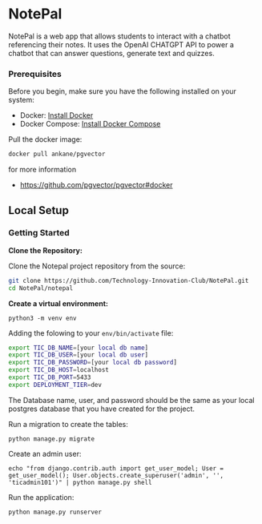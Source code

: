 # NotePal
NotePal is a web app that allows students to interact with a chatbot referencing their notes. It uses the OpenAI CHATGPT API to power a chatbot that can answer questions, generate text and quizzes.
### Prerequisites

Before you begin, make sure you have the following installed on your system:

- Docker: [Install Docker](https://docs.docker.com/get-docker/)
- Docker Compose: [Install Docker Compose](https://docs.docker.com/compose/install/)

Pull the docker image:
```bash
docker pull ankane/pgvector
```
for more information
- https://github.com/pgvector/pgvector#docker
## Local Setup
### Getting Started

**Clone the Repository:**
   
Clone the Notepal project repository from the source:

   ```bash
   git clone https://github.com/Technology-Innovation-Club/NotePal.git
   cd NotePal/notepal
```

**Create a virtual environment:**

```code
python3 -m venv env
```

Adding the folowing to your `env/bin/activate` file:
```bash
export TIC_DB_NAME=[your local db name]
export TIC_DB_USER=[your local db user]
export TIC_DB_PASSWORD=[your local db password]
export TIC_DB_HOST=localhost
export TIC_DB_PORT=5433
export DEPLOYMENT_TIER=dev
```

The Database name, user, and password should be the same as your local postgres database that you have created for the project.


Run a migration to create the tables:

```code
python manage.py migrate
```

Create an admin user:

```code
echo "from django.contrib.auth import get_user_model; User = get_user_model(); User.objects.create_superuser('admin', '', 'ticadmin101')" | python manage.py shell
```

Run the application:

```code
python manage.py runserver
```

